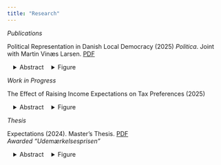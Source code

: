 ```yaml
---
title: "Research"
---
```


*Publications*

Political Representation in Danish Local Democracy (2025) *Politica*. Joint with Martin Vinæs Larsen. [PDF](https://politica.dk/fileadmin/politica/Dokumenter/early_view/hvidkjaer_larsen.pdf)

<details style="display:inline-block; margin-left:1em;">
  <summary>Abstract</summary>
  <p>
    <!-- Your abstract text here -->
Local politicians play a pivotal role in Danish democracy, but little is known on how well they represent their constituents. This is hard to study, as it requires comparable data on the political preferences of politicians and voters. We overcome this issue by comparing the attitudes of local politicians on a wide range of local political items given to a Voting Advice Application before the 2021 municipal election to a nationally representative survey we field in 2023 (n=28.817). We find a strong relationship between citizen and politician preferences across local issues and municipalities. We also examine whether homeowners are better represented than renters. This is not the case, as we show that owners and renters mostly agree on local policy, and they are represented proportionally to their share of the population.</p>
</details>
<details style="display:inline-block; margin-left:1em;">
  <summary>Figure</summary>
  <p>
    <!-- Replace with your actual figure path -->
    <img src="/files/politica_lejer.png" alt="Politica Lejer" style="max-width:100%;">
  </p>
</details>

*Work in Progress*

The Effect of Raising Income Expectations on Tax Preferences (2025)
<details style="display:inline-block; margin-left:1em;">
  <summary>Abstract</summary>
  <p>
    <!-- Your abstract text here -->
Do voters internalize their future income position into their current tax preferences? To test this proposition,  I field a personalized survey experiment on Danish university students ($N$ = 1,020) who are randomly assigned with credible information on their future earnings. I find that two-thirds of the respondents underestimate their future income position relative to the average peer graduate and that these respondents then prefer less taxation on their plausible future income group when informed. Concretely, informed respondents prefer 2,5 pp. lower taxes on the rich. Female and left-wing respondents hold the lowest expectations, but likewise update taxation preferences when treated. These findings provide tangible empirical support for the notion that expectations affect current redistributive preferences. </p>
</details>
<details style="display:inline-block; margin-left:1em;">
  <summary>Figure</summary>
  <p>
    <!-- Replace with your actual figure path -->
    <img src="/files/raised_expectations.png" alt="Raised expectations" style="max-width:100%;">
  </p>
</details>


*Thesis*

Expectations (2024). Master’s Thesis. [PDF](https://marchvidkjaer.github.io/files/expectations_MSH_mastersthesis_310524.pdf)
<br />*Awarded “Udemærkelsesprisen”* <br />
<details style="display:inline-block; margin-left:1em;">
  <summary>Abstract</summary>
  <p>
    <!-- Your abstract text here -->
Education is an important indicator of future success. I argue that citizens use their educational degree to infer what future level of income position they will achieve, and internalize this into their current redistributive preferences. I survey Danish students in tertiary education (N = 1,020), where I elicit expectations and redistributive attitudes. I field a customized treatment, which informs the respondent of the average salary after 10 years for people with the same given degree as them and where that salary places them in relative terms in the income distribution. I find that respondents underestimate their future position in the income distribution, and when treated, they become less supportive of redistribution. To assess the generalizability of these findings, I leverage ISSP-data (N=7,542) and see that Denmark is an "ordinary" case in terms of how expectations are developed and correlate with preferences. Further, to test the external validity of my experimental findings, I use data from the Danish Longitudinal Study of Youth (N = 3,104), which tracks a cohort from 1968 to 2004 on their educational expectations and performance. Using a two-ways fixed model, I find that respondents become less concerned with inequality when improving relative to their educational expectations. In sum, I see find that education is an important determinant of expectations and redistributive attitudes. I discuss the macro-level implications of shifting expectations for electoral coalitions and welfare state development. </p>
</details>
<details style="display:inline-block; margin-left:1em;">
  <summary>Figure</summary>
  <p>
    <!-- Replace with your actual figure path -->
    <img src="/files/thesis_figure.png" alt="Thesis Figure" style="max-width:100%;">
  </p>
</details>

